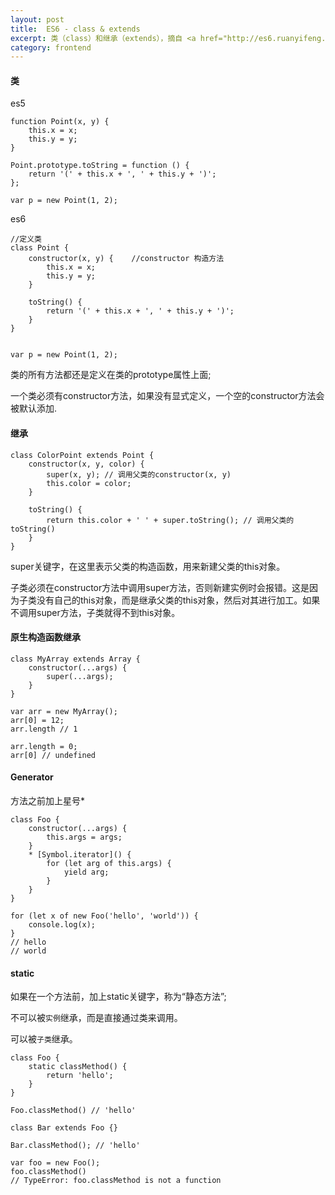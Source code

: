 ```yaml
---
layout: post
title:  ES6 - class & extends
excerpt: 类（class）和继承（extends），摘自 <a href="http://es6.ruanyifeng.com">es6入门</a>
category: frontend
---
```


#### 类
es5
```
function Point(x, y) {
    this.x = x;
    this.y = y;
}

Point.prototype.toString = function () {
    return '(' + this.x + ', ' + this.y + ')';
};

var p = new Point(1, 2);
```
es6
```
//定义类
class Point {
    constructor(x, y) {    //constructor 构造方法
        this.x = x;
        this.y = y;
    }

    toString() {
        return '(' + this.x + ', ' + this.y + ')';
    }
}


var p = new Point(1, 2);
```

类的所有方法都还是定义在类的prototype属性上面;

一个类必须有constructor方法，如果没有显式定义，一个空的constructor方法会被默认添加.

#### 继承

```
class ColorPoint extends Point {
    constructor(x, y, color) {
        super(x, y); // 调用父类的constructor(x, y)
        this.color = color;
    }

    toString() {
        return this.color + ' ' + super.toString(); // 调用父类的toString()
    }
}
```

super关键字，在这里表示父类的构造函数，用来新建父类的this对象。

子类必须在constructor方法中调用super方法，否则新建实例时会报错。这是因为子类没有自己的this对象，而是继承父类的this对象，然后对其进行加工。如果不调用super方法，子类就得不到this对象。

#### 原生构造函数继承
```
class MyArray extends Array {
    constructor(...args) {
        super(...args);
    }
}

var arr = new MyArray();
arr[0] = 12;
arr.length // 1

arr.length = 0;
arr[0] // undefined
```

#### Generator
方法之前加上星号*
```
class Foo {
    constructor(...args) {
        this.args = args;
    }
    * [Symbol.iterator]() {
        for (let arg of this.args) {
            yield arg;
        }
    }
}

for (let x of new Foo('hello', 'world')) {
    console.log(x);
}
// hello
// world
```

#### static
如果在一个方法前，加上static关键字，称为“静态方法”;

不可以被`实例`继承，而是直接通过类来调用。

可以被`子类`继承。

```
class Foo {
    static classMethod() {
        return 'hello';
    }
}

Foo.classMethod() // 'hello'

class Bar extends Foo {}

Bar.classMethod(); // 'hello'

var foo = new Foo();
foo.classMethod()
// TypeError: foo.classMethod is not a function
```
